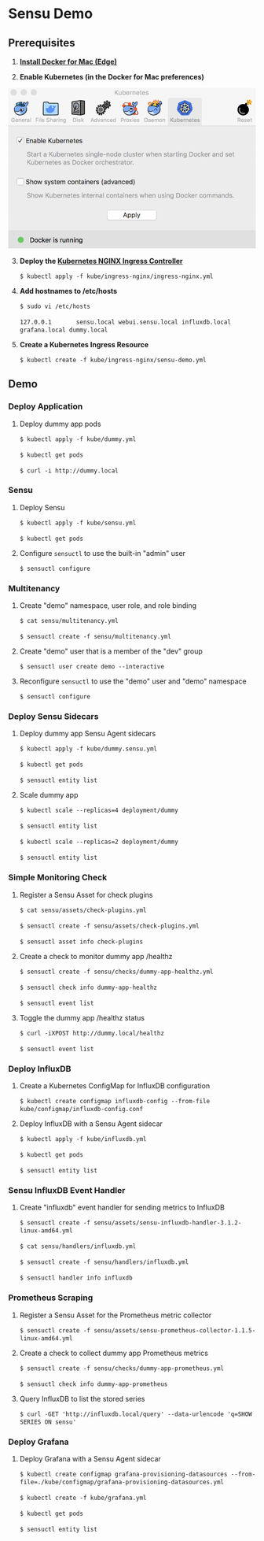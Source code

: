 # Sensu Demo

## Prerequisites

1. __[Install Docker for Mac (Edge)](https://store.docker.com/editions/community/docker-ce-desktop-mac)__

2. __Enable Kubernetes (in the Docker for Mac preferences)__

<img src="https://github.com/portertech/sensu-demo/raw/master/images/docker-kubernetes.png" width="600">

3. __Deploy the [Kubernetes NGINX Ingress Controller](https://github.com/kubernetes/ingress-nginx)__

   ```
   $ kubectl apply -f kube/ingress-nginx/ingress-nginx.yml
   ```

4. __Add hostnames to /etc/hosts__

   ```
   $ sudo vi /etc/hosts

   127.0.0.1       sensu.local webui.sensu.local influxdb.local grafana.local dummy.local
   ```

5. __Create a Kubernetes Ingress Resource__

   ```
   $ kubectl create -f kube/ingress-nginx/sensu-demo.yml
   ```

## Demo

### Deploy Application

1. Deploy dummy app pods

   ```
   $ kubectl apply -f kube/dummy.yml

   $ kubectl get pods

   $ curl -i http://dummy.local
   ```

### Sensu

1. Deploy Sensu

   ```
   $ kubectl apply -f kube/sensu.yml

   $ kubectl get pods
   ```

2. Configure `sensuctl` to use the built-in "admin" user

   ```
   $ sensuctl configure
   ```

### Multitenancy

1. Create "demo" namespace, user role, and role binding

   ```
   $ cat sensu/multitenancy.yml

   $ sensuctl create -f sensu/multitenancy.yml
   ```

2. Create "demo" user that is a member of the "dev" group

   ```
   $ sensuctl user create demo --interactive
   ```

3. Reconfigure `sensuctl` to use the "demo" user and "demo" namespace

   ```
   $ sensuctl configure
   ```

### Deploy Sensu Sidecars

1. Deploy dummy app Sensu Agent sidecars

   ```
   $ kubectl apply -f kube/dummy.sensu.yml

   $ kubectl get pods

   $ sensuctl entity list
   ```

2. Scale dummy app

   ```
   $ kubectl scale --replicas=4 deployment/dummy

   $ sensuctl entity list

   $ kubectl scale --replicas=2 deployment/dummy

   $ sensuctl entity list
   ```

### Simple Monitoring Check

1. Register a Sensu Asset for check plugins

   ```
   $ cat sensu/assets/check-plugins.yml

   $ sensuctl create -f sensu/assets/check-plugins.yml

   $ sensuctl asset info check-plugins
   ```

2. Create a check to monitor dummy app /healthz

   ```
   $ sensuctl create -f sensu/checks/dummy-app-healthz.yml

   $ sensuctl check info dummy-app-healthz

   $ sensuctl event list
   ```

3. Toggle the dummy app /healthz status

   ```
   $ curl -iXPOST http://dummy.local/healthz

   $ sensuctl event list
   ```

### Deploy InfluxDB

1. Create a Kubernetes ConfigMap for InfluxDB configuration

   ```
   $ kubectl create configmap influxdb-config --from-file kube/configmap/influxdb-config.conf
   ```

2. Deploy InfluxDB with a Sensu Agent sidecar

    ```
    $ kubectl apply -f kube/influxdb.yml

    $ kubectl get pods

    $ sensuctl entity list
    ```

### Sensu InfluxDB Event Handler

1. Create "influxdb" event handler for sending metrics to InfluxDB

   ```
   $ sensuctl create -f sensu/assets/sensu-influxdb-handler-3.1.2-linux-amd64.yml

   $ cat sensu/handlers/influxdb.yml

   $ sensuctl create -f sensu/handlers/influxdb.yml

   $ sensuctl handler info influxdb
   ```

### Prometheus Scraping

1. Register a Sensu Asset for the Prometheus metric collector

   ```
   $ sensuctl create -f sensu/assets/sensu-prometheus-collector-1.1.5-linux-amd64.yml
   ```

2. Create a check to collect dummy app Prometheus metrics

   ```
   $ sensuctl create -f sensu/checks/dummy-app-prometheus.yml

   $ sensuctl check info dummy-app-prometheus
   ```

3. Query InfluxDB to list the stored series

   ```
   $ curl -GET 'http://influxdb.local/query' --data-urlencode 'q=SHOW SERIES ON sensu'
   ```

### Deploy Grafana

1. Deploy Grafana with a Sensu Agent sidecar

    ```
    $ kubectl create configmap grafana-provisioning-datasources --from-file=./kube/configmap/grafana-provisioning-datasources.yml

    $ kubectl create -f kube/grafana.yml

    $ kubectl get pods

    $ sensuctl entity list
    ```
